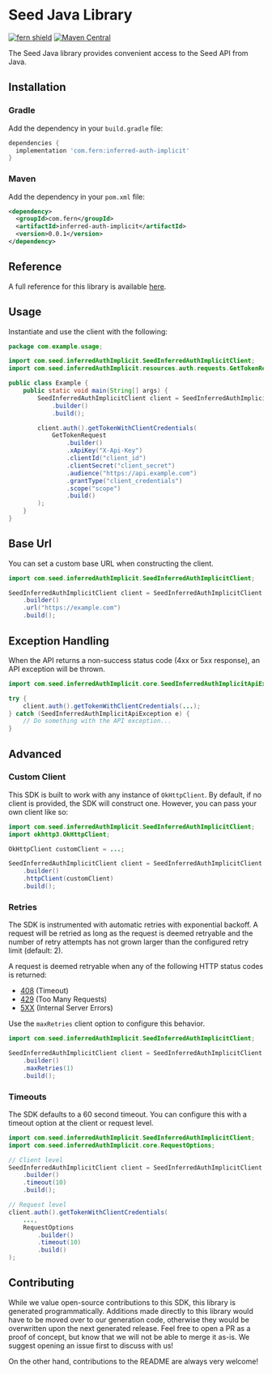 # Seed Java Library

[![fern shield](https://img.shields.io/badge/%F0%9F%8C%BF-Built%20with%20Fern-brightgreen)](https://buildwithfern.com?utm_source=github&utm_medium=github&utm_campaign=readme&utm_source=Seed%2FJava)
[![Maven Central](https://img.shields.io/maven-central/v/com.fern/inferred-auth-implicit)](https://central.sonatype.com/artifact/com.fern/inferred-auth-implicit)

The Seed Java library provides convenient access to the Seed API from Java.

## Installation

### Gradle

Add the dependency in your `build.gradle` file:

```groovy
dependencies {
  implementation 'com.fern:inferred-auth-implicit'
}
```

### Maven

Add the dependency in your `pom.xml` file:

```xml
<dependency>
  <groupId>com.fern</groupId>
  <artifactId>inferred-auth-implicit</artifactId>
  <version>0.0.1</version>
</dependency>
```

## Reference

A full reference for this library is available [here](./reference.md).

## Usage

Instantiate and use the client with the following:

```java
package com.example.usage;

import com.seed.inferredAuthImplicit.SeedInferredAuthImplicitClient;
import com.seed.inferredAuthImplicit.resources.auth.requests.GetTokenRequest;

public class Example {
    public static void main(String[] args) {
        SeedInferredAuthImplicitClient client = SeedInferredAuthImplicitClient
            .builder()
            .build();

        client.auth().getTokenWithClientCredentials(
            GetTokenRequest
                .builder()
                .xApiKey("X-Api-Key")
                .clientId("client_id")
                .clientSecret("client_secret")
                .audience("https://api.example.com")
                .grantType("client_credentials")
                .scope("scope")
                .build()
        );
    }
}
```

## Base Url

You can set a custom base URL when constructing the client.

```java
import com.seed.inferredAuthImplicit.SeedInferredAuthImplicitClient;

SeedInferredAuthImplicitClient client = SeedInferredAuthImplicitClient
    .builder()
    .url("https://example.com")
    .build();
```

## Exception Handling

When the API returns a non-success status code (4xx or 5xx response), an API exception will be thrown.

```java
import com.seed.inferredAuthImplicit.core.SeedInferredAuthImplicitApiException;

try {
    client.auth().getTokenWithClientCredentials(...);
} catch (SeedInferredAuthImplicitApiException e) {
    // Do something with the API exception...
}
```

## Advanced

### Custom Client

This SDK is built to work with any instance of `OkHttpClient`. By default, if no client is provided, the SDK will construct one. 
However, you can pass your own client like so:

```java
import com.seed.inferredAuthImplicit.SeedInferredAuthImplicitClient;
import okhttp3.OkHttpClient;

OkHttpClient customClient = ...;

SeedInferredAuthImplicitClient client = SeedInferredAuthImplicitClient
    .builder()
    .httpClient(customClient)
    .build();
```

### Retries

The SDK is instrumented with automatic retries with exponential backoff. A request will be retried as long
as the request is deemed retryable and the number of retry attempts has not grown larger than the configured
retry limit (default: 2).

A request is deemed retryable when any of the following HTTP status codes is returned:

- [408](https://developer.mozilla.org/en-US/docs/Web/HTTP/Status/408) (Timeout)
- [429](https://developer.mozilla.org/en-US/docs/Web/HTTP/Status/429) (Too Many Requests)
- [5XX](https://developer.mozilla.org/en-US/docs/Web/HTTP/Status/500) (Internal Server Errors)

Use the `maxRetries` client option to configure this behavior.

```java
import com.seed.inferredAuthImplicit.SeedInferredAuthImplicitClient;

SeedInferredAuthImplicitClient client = SeedInferredAuthImplicitClient
    .builder()
    .maxRetries(1)
    .build();
```

### Timeouts

The SDK defaults to a 60 second timeout. You can configure this with a timeout option at the client or request level.

```java
import com.seed.inferredAuthImplicit.SeedInferredAuthImplicitClient;
import com.seed.inferredAuthImplicit.core.RequestOptions;

// Client level
SeedInferredAuthImplicitClient client = SeedInferredAuthImplicitClient
    .builder()
    .timeout(10)
    .build();

// Request level
client.auth().getTokenWithClientCredentials(
    ...,
    RequestOptions
        .builder()
        .timeout(10)
        .build()
);
```

## Contributing

While we value open-source contributions to this SDK, this library is generated programmatically.
Additions made directly to this library would have to be moved over to our generation code,
otherwise they would be overwritten upon the next generated release. Feel free to open a PR as
a proof of concept, but know that we will not be able to merge it as-is. We suggest opening
an issue first to discuss with us!

On the other hand, contributions to the README are always very welcome!